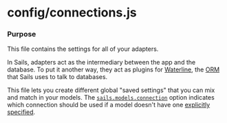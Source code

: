 # config/connections.js
### Purpose
This file contains the settings for all of your adapters.

In Sails, adapters act as the intermediary between the app and the database.  To put it another way, they act as plugins for [Waterline](https://github.com/balderdashy/waterline), the  [ORM](http://en.wikipedia.org/wiki/Object-relational_mapping) that Sails uses to talk to databases.

This file lets you create different global "saved settings" that you can mix and match in your models. The [`sails.models.connection`](http://sailsjs.org/documentation/anatomy/myApp/config/models.js.html) option indicates which connection should be used if a model doesn't have one [explicitly specified](http://sailsjs.org/documentation/concepts/ORM/model-settings.html?q=connection).


<docmeta name="displayName" value="connections.js">
